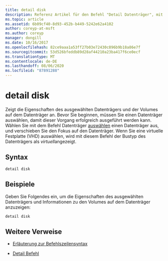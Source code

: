 ```yaml
---
title: detail disk
description: Referenz Artikel für den Befehl "Detail Datenträger", mit dem die Eigenschaften des ausgewählten Datenträgers und die Volumes auf diesem Datenträger angezeigt werden.
ms.topic: article
ms.assetid: 6b09cf40-8d93-452b-b449-5242e62a4102
author: coreyp-at-msft
ms.author: coreyp
manager: dongill
ms.date: 10/16/2017
ms.openlocfilehash: 82ce9aaa1a53ff27b03e72430c896b9b18a86e7f
ms.sourcegitcommit: 53d526bfeddb89d28af44210a23ba417f6ce0ecf
ms.translationtype: MT
ms.contentlocale: de-DE
ms.lasthandoff: 08/06/2020
ms.locfileid: "87891288"
---
```

# <a name="detail-disk"></a>detail disk

Zeigt die Eigenschaften des ausgewählten Datenträgers und der Volumes auf dem Datenträger an. Bevor Sie beginnen, müssen Sie einen Datenträger auswählen, damit dieser Vorgang erfolgreich ausgeführt werden kann. Wählen Sie mit dem Befehl Datenträger [auswählen](select-disk.md) einen Datenträger aus, und verschieben Sie den Fokus auf den Datenträger. Wenn Sie eine virtuelle Festplatte (VHD) auswählen, wird mit diesem Befehl der Bustyp des Datenträgers als *virtuell*angezeigt.

## <a name="syntax"></a>Syntax

```
detail disk
```

## <a name="examples"></a>Beispiele

Geben Sie Folgendes ein, um die Eigenschaften des ausgewählten Datenträgers und Informationen zu den Volumes auf dem Datenträger anzuzeigen:

```
detail disk
```

## <a name="additional-references"></a>Weitere Verweise

- [Erläuterung zur Befehlszeilensyntax](command-line-syntax-key.md)

- [Detail Befehl](detail.md)
